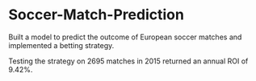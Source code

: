 # Soccer-Match-Prediction
Built a model to predict the outcome of European soccer matches and implemented a betting strategy. 

Testing the strategy on 2695 matches in 2015 returned an annual ROI of 9.42%.
